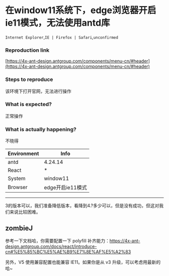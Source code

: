# 在window11系统下，edge浏览器开启ie11模式，无法使用antd库

`Internet Explorer`,`IE | Firefox | Safari`,`unconfirmed`

### Reproduction link

[https://4x-ant-design.antgroup.com/components/menu-cn/#header](https://4x-ant-design.antgroup.com/components/menu-cn/#header)

### Steps to reproduce

该环境下打开官网，无法进行操作

### What is expected?

正常操作

### What is actually happening?

不晓得

| Environment | Info             |
| ----------- | ---------------- |
| antd        | 4.24.14          |
| React       | \*               |
| System      | window11         |
| Browser     | edge开启ie11模式 |

---

3的版本可以，我们准备降低版本，看降到4.?多少可以，但是没有成功，但这对我们来说比较困难。

<!-- generated by ant-design-issue-helper. DO NOT REMOVE -->

## zombieJ

参考一下文档哈，你需要配置一下 polyfill 补齐能力：https://4x-ant-design.antgroup.com/docs/react/introduce-cn#%E5%85%BC%E5%AE%B9%E7%8E%AF%E5%A2%83

另外，V5 使用兼容配置也能兼容 IE11。如果你是从 v3 升级，可以考虑用最新的哈~
